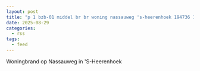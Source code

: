 ```yaml
---
layout: post
title: "p 1 bzb-01 middel br br woning nassauweg 's-heerenhoek 194736 194995"
date: 2025-08-29
categories: 
  - rss
tags: 
  - feed
---
```


Woningbrand op Nassauweg in 'S-Heerenhoek
